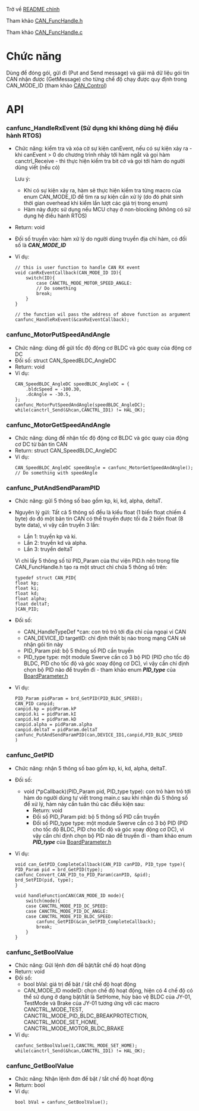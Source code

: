 Trở về [README chính](../README.md)

Tham khảo [CAN_FuncHandle.h](../Main_F407/CAN/Inc/CAN_FuncHandle.h)

Tham khảo [CAN_FuncHandle.c](../Main_F407/CAN/Src/CAN_FuncHandle.c)

# Chức năng


Dùng để đóng gói, gửi đi (Put and Send message) và giải mã dữ liệu gói tin CAN nhận được (GetMessage) cho từng chế độ chạy được quy định trong CAN_MODE_ID (tham khảo [CAN_Control](CAN_Control.md))

# API

### canfunc_HandleRxEvent (Sử dụng khi không dùng hệ điều hành RTOS)

+ Chức năng: kiểm tra và xóa cờ sự kiện canEvent, nếu có sự kiện xảy ra - khi canEvent > 0 do chương trình nhảy tới hàm ngắt và gọi hàm canctrl_Receive  - thì thực hiện kiểm tra bit cờ và gọi tới hàm do người dùng viết (nếu có)

    Lưu ý: 
    + Khi có sự kiện xảy ra, hàm sẽ thực hiện kiểm tra từng macro của enum CAN_MODE_ID để tìm ra sự kiện cần xử lý (do đó phát sinh thời gian overhead khi kiểm lần lượt các giá trị trong enum)
    + Hàm này được sử dụng nếu MCU chạy ở non-blocking (không có sử dụng hệ điều hành RTOS)
+ Return: void
+ Đối số truyền vào: hàm xử lý do người dùng truyền địa chỉ hàm, có đối số là __*CAN_MODE_ID*__

+ Ví dụ:
	```
    // this is user function to handle CAN RX event
    void canRxEventCallback(CAN_MODE_ID ID){
        switch(ID){
            case CANCTRL_MODE_MOTOR_SPEED_ANGLE:
            // Do something
            break;
        }
    }

    // the function wil pass the address of above function as argument
    canfunc_HandleRxEvent(&canRxEventCallback);
	```

### canfunc_MotorPutSpeedAndAngle

+ Chức năng: dùng để gửi tốc độ động cơ BLDC và góc quay của động cơ DC
+ Đối số: struct CAN_SpeedBLDC_AngleDC
+ Return: void
+ Ví dụ: 
    ```
    CAN_SpeedBLDC_AngleDC speedBLDC_AngleDC = {
        .bldcSpeed = -100.30,
        .dcAngle = -30.5,
    };
    canfunc_MotorPutSpeedAndAngle(speedBLDC_AngleDC);
    while(canctrl_Send(&hcan,CANCTRL_ID1) != HAL_OK);
    ```
### canfunc_MotorGetSpeedAndAngle

+ Chức năng: dùng để nhận tốc độ động cơ BLDC và góc quay của động cơ DC từ bản tin CAN
+ Return: struct CAN_SpeedBLDC_AngleDC
+ Ví dụ:
    ```
    CAN_SpeedBLDC_AngleDC speedAngle = canfunc_MotorGetSpeedAndAngle();
    // Do something with speedAngle
    ```

### canfunc_PutAndSendParamPID

+ Chức năng: gửi 5 thông số bao gồm kp, ki, kd, alpha, deltaT. 
+ Nguyên lý gửi: Tất cả 5 thông số đều là kiểu float (1 biến float chiếm 4 byte) do đó một bản tin CAN có thể truyền được tối đa 2 biến float (8 byte data), vì vậy cần truyền 3 lần:
    + Lần 1: truyền kp và ki.
    + Lần 2: truyền kd và alpha.
    + Lần 3: truyền deltaT

    Vì chỉ lấy 5 thông số từ PID_Param của thư viện PID.h nên trong file CAN_FuncHandle.h tạo ra một struct chỉ chứa 5 thông số trên:
    ```
    typedef struct CAN_PID{
	float kp;
	float ki;
	float kd;
	float alpha;
	float deltaT;
    }CAN_PID;
    ```
+ Đối số:
    + CAN_HandleTypeDef *can: con trỏ trỏ tới địa chỉ của ngoại vi CAN
    + CAN_DEVICE_ID targetID: chỉ định thiết bị nào trong mạng CAN sẽ nhận gói tin này
    + PID_Param pid: bộ 5 thông số PID cần truyền
    + PID_type type: một module Swerve cần có 3 bộ PID (PID cho tốc độ BLDC, PID cho tốc độ và góc xoay động cơ DC), vì vậy cần chỉ định chọn bộ PID nào để truyền đi - tham khảo enum __*PID_type*__ của [BoardParameter.h](../NodeSwerve_F103/Core/Inc/BoardParameter.h)

+ Ví dụ:
    ```
    PID_Param pidParam = brd_GetPID(PID_BLDC_SPEED);
    CAN_PID canpid;
    canpid.kp = pidParam.kP
    canpid.ki = pidParam.kI
    canpid.kd = pidParam.kD
    canpid.alpha = pidParam.alpha
    canpid.deltaT = pidParam.deltaT
    canfunc_PutAndSendParamPID(can,DEVICE_ID1,canpid,PID_BLDC_SPEED
    )
    ```

### canfunc_GetPID

+ Chức năng: nhận 5 thông số bao gồm kp, ki, kd, alpha, deltaT. 
+ Đối số:
    + void (*pCallback)(PID_Param pid, PID_type type): con trỏ hàm trỏ tới hàm do người dùng tự viết trong main.c sau khi nhận đủ 5 thông số để xử lý, hàm này cần tuân thủ các điều kiện sau:
        + Return: void
        + Đối số PID_Param pid: bộ 5 thông số PID cần truyền
        + Đối số PID_type type: một module Swerve cần có 3 bộ PID (PID cho tốc độ BLDC, PID cho tốc độ và góc xoay động cơ DC), vì vậy cần chỉ định chọn bộ PID nào để truyền đi - tham khảo enum __*PID_type*__ của [BoardParameter.h](../NodeSwerve_F103/Core/Inc/BoardParameter.h)
+ Ví dụ:

    ```
    void can_GetPID_CompleteCallback(CAN_PID canPID, PID_type type){
	PID_Param pid = brd_GetPID(type);
	canfunc_Convert_CAN_PID_to_PID_Param(canPID, &pid);
	brd_SetPID(pid, type);
    }   

    void handleFunctionCAN(CAN_MODE_ID mode){
        switch(mode){
        case CANCTRL_MODE_PID_DC_SPEED:
        case CANCTRL_MODE_PID_DC_ANGLE:
        case CANCTRL_MODE_PID_BLDC_SPEED:
            canfunc_GetPID(&can_GetPID_CompleteCallback);
            break;
        }
    }
    ```
### canfunc_SetBoolValue

+ Chức năng: Gửi lệnh đơn để bật/tắt chế độ hoạt động
+ Return: void
+ Đối số: 
    + bool bVal: giá trị để bật / tắt chế độ hoạt động
    + CAN_MODE_ID modeID: chọn chế độ hoạt động, hiện có 4 chế độ có thể sử dụng ở dạng bật/tắt là SetHome, hủy bảo vệ BLDC của JY-01, TestMode và Brake của JY-01
    tương ứng với các macro CANCTRL_MODE_TEST, CANCTRL_MODE_PID_BLDC_BREAKPROTECTION, CANCTRL_MODE_SET_HOME, CANCTRL_MODE_MOTOR_BLDC_BRAKE
+ Ví dụ:
    ```
    canfunc_SetBoolValue(1,CANCTRL_MODE_SET_HOME);
    while(canctrl_Send(&hcan,CANCTRL_ID1) != HAL_OK);
    ```
### canfunc_GetBoolValue

+ Chức năng: Nhận lệnh đơn để bật / tắt chế độ hoạt động
+ Return: bool
+ Ví dụ:
    ```
    bool bVal = canfunc_GetBoolValue();
    ```

